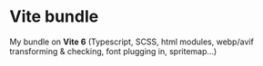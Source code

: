 # Vite bundle

My bundle on **Vite 6** (Typescript, SCSS, html modules, webp/avif transforming & checking, font plugging in, spritemap...)
